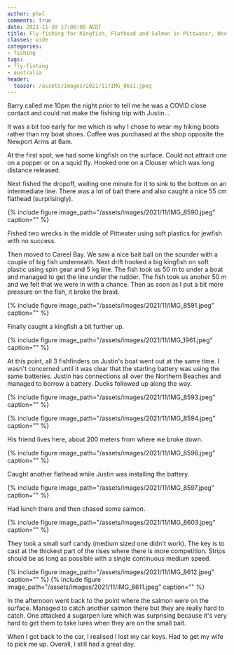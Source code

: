 ```yaml
---
author: phwl
comments: true
date: 2021-11-30 17:00:00 AEDT
title: Fly-fishing for Kingfish, Flathead and Salmon in Pittwater, Nov 2021
classes: wide
categories:
- fishing
tags:
- fly-fishing
- australia
header:
  teaser: /assets/images/2021/11/IMG_8611.jpeg
---
```


Barry called me 10pm the night prior to tell me he was a COVID close contact and could not make the fishing trip with Justin...

It was a bit too early for me which is why I chose to wear my hiking boots rather than my boat shoes. Coffee was purchased at the shop opposite the Newport Arms at 6am.

At the first spot, we had some kingfish on the surface. Could not attract one on a popper or on a squid fly. Hooked one on a Clouser which was long distance released.


Next fished the dropoff, waiting one minute for it to sink to the bottom on an intermediate line. There was a lot of bait there and also caught a nice 55 cm flathead (surprisingly). 

{% include figure image_path="/assets/images/2021/11/IMG_8590.jpeg" caption="" %}

Fished two wrecks in the middle of Pittwater using soft plastics for jewfish with no success.

Then moved to Careel Bay. We saw a nice bait ball on the sounder with a couple of big fish underneath. 
Next drift hooked a big kingfish on soft plastic using spin gear and 5 kg line. The fish took us 50 m to under a boat and managed to get the line under the rudder. The fish took us anoher 50 m and we felt that we were in with a chance. Then as soon as I put a bit more pressure on the fish, it broke the braid.

{% include figure image_path="/assets/images/2021/11/IMG_8591.jpeg" caption="" %}

Finally caught a kingfish a bit further up.

{% include figure image_path="/assets/images/2021/11/IMG_1961.jpeg" caption="" %}

At this point, all 3 fishfinders on Justin's boat went out at the same time. I wasn't concerned until it was clear that the starting battery was using the same batteries. Justin has connections all over the Northern Beaches and managed to borrow a battery. Ducks followed up along the way.

{% include figure image_path="/assets/images/2021/11/IMG_8593.jpeg" caption="" %}

{% include figure image_path="/assets/images/2021/11/IMG_8594.jpeg" caption="" %}

His friend lives here, about 200 meters from where we broke down.

{% include figure image_path="/assets/images/2021/11/IMG_8596.jpeg" caption="" %}

Caught another flathead while Justin was installing the battery.

{% include figure image_path="/assets/images/2021/11/IMG_8597.jpeg" caption="" %}

Had lunch there and then chased some salmon. 

{% include figure image_path="/assets/images/2021/11/IMG_8603.jpeg" caption="" %}

They took a small surf candy (medium sized one didn't work). The key is to cast at the thickest part of the rises where there is more competition. Strips should be as long as possible with a single continuous medium speed. 

{% include figure image_path="/assets/images/2021/11/IMG_8612.jpeg" caption="" %}
{% include figure image_path="/assets/images/2021/11/IMG_8611.jpeg" caption="" %}

In the afternoon went back to the point where the salmon were on the surface. Managed to catch another salmon there but they are really hard to catch. One attacked a sugarpen lure which was surprising because it's very hard to get them to take lures when they are on the small bait.

When I got back to the car, I realised I lost my car keys. Had to get my wife to pick me up. Overall, I still had a great day.
